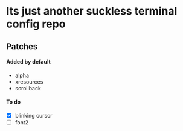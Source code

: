 # Its just another suckless terminal config repo
## Patches
#### Added by default
- alpha
- xresources
- scrollback

#### To do
- [x] blinking cursor
- [ ] font2
